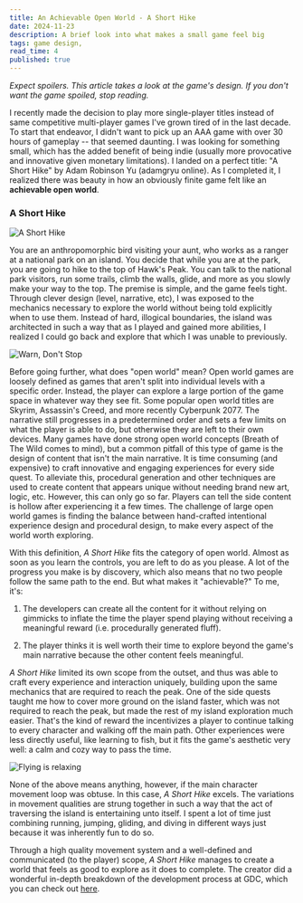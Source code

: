 ```yaml
---
title: An Achievable Open World - A Short Hike
date: 2024-11-23
description: A brief look into what makes a small game feel big
tags: game design,
read_time: 4
published: true
---
```


_Expect spoilers. This article takes a look at the game's design. If you don't want the game spoiled, stop reading._

I recently made the decision to play more single-player titles instead of same competitive multi-player games I've grown tired of in the last decade. To start that endeavor, I didn't want to pick up an AAA game with over 30 hours of gameplay -- that seemed daunting. I was looking for something small, which has the added benefit of being indie (usually more provocative and innovative given monetary limitations). I landed on a perfect title: "A Short Hike" by Adam Robinson Yu (adamgryu online). As I completed it, I realized there was beauty in how an obviously finite game felt like an **achievable open world**.

### A Short Hike

![A Short Hike](https://ashorthike.com/press/images/banner6.jpg)

You are an anthropomorphic bird visiting your aunt, who works as a ranger at a national park on an island. You decide that while you are at the park, you are going to hike to the top of Hawk's Peak. You can talk to the national park visitors, run some trails, climb the walls, glide, and more as you slowly make your way to the top. The premise is simple, and the game feels tight. Through clever design (level, narrative, etc), I was exposed to the mechanics necessary to explore the world without being told explicitly when to use them. Instead of hard, illogical boundaries, the island was architected in such a way that as I played and gained more abilities, I realized I could go back and explore that which I was unable to previously.

![Warn, Don't Stop](https://ashorthike.com/press/images/gif4.gif)

Before going further, what does "open world" mean? Open world games are loosely defined as games that aren't split into individual levels with a specific order. Instead, the player can explore a large portion of the game space in whatever way they see fit. Some popular open world titles are Skyrim, Assassin's Creed, and more recently Cyberpunk 2077. The narrative still progresses in a predetermined order and sets a few limits on what the player is able to do, but otherwise they are left to their own devices. Many games have done strong open world concepts (Breath of The Wild comes to mind), but a common pitfall of this type of game is the design of content that isn't the main narrative. It is time consuming (and expensive) to craft innovative and engaging experiences for every side quest. To alleviate this, procedural generation and other techniques are used to create content that appears unique without needing brand new art, logic, etc. However, this can only go so far. Players can tell the side content is hollow after experiencing it a few times. The challenge of large open world games is finding the balance between hand-crafted intentional experience design and procedural design, to make every aspect of the world worth exploring.

With this definition, _A Short Hike_ fits the category of open world. Almost as soon as you learn the controls, you are left to do as you please. A lot of the progress you make is by discovery, which also means that no two people follow the same path to the end. But what makes it "achievable?" To me, it's:

1.  The developers can create all the content for it without relying on gimmicks to inflate the time the player spend playing without receiving a meaningful reward (i.e. procedurally generated fluff).

2.  The player thinks it is well worth their time to explore beyond the game's main narrative because the other content feels meaningful.

_A Short Hike_ limited its own scope from the outset, and thus was able to craft every experience and interaction uniquely, building upon the same mechanics that are required to reach the peak. One of the side quests taught me how to cover more ground on the island faster, which was not required to reach the peak, but made the rest of my island exploration much easier. That's the kind of reward the incentivizes a player to continue talking to every character and walking off the main path. Other experiences were less directly useful, like learning to fish, but it fits the game's aesthetic very well: a calm and cozy way to pass the time.

![Flying is relaxing](https://i0.wp.com/www.the-pixels.com/wp-content/uploads/2021/12/gif2.gif)

None of the above means anything, however, if the main character movement loop was obtuse. In this case, _A Short Hike_ excels. The variations in movement qualities are strung together in such a way that the act of traversing the island is entertaining unto itself. I spent a lot of time just combining running, jumping, gliding, and diving in different ways just because it was inherently fun to do so.

Through a high quality movement system and a well-defined and communicated (to the player) scope, _A Short Hike_ manages to create a world that feels as good to explore as it does to complete. The creator did a wonderful in-depth breakdown of the development process at GDC, which you can check out [here](https://www.youtube.com/watch?v=ZW8gWgpptI8).
